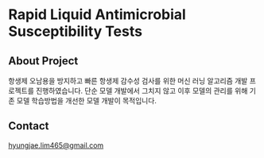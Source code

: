 # Rapid Liquid Antimicrobial Susceptibility Tests

## About Project

항생제 오남용을 방지하고 빠른 항생제 감수성 검사를 위한 머신 러닝 알고리즘 개발 프로젝트를 진행하였습니다. 단순 모델 개발에서 그치지 않고 이후 모델의 관리를 위해 기존 모델 학습방법을 개선한 모델 개발이 목적입니다.

## Contact

hyungjae.lim465@gmail.com
